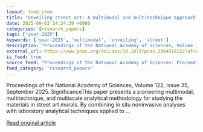 ```yaml
---
layout: feed_item
title: "Unveiling street art: A multimodal and multitechnique approach for analyzing and mapping painting materials on large murals"
date: 2025-09-03 14:24:29 +0000
categories: [research_papers]
tags: ['year-2025']
keywords: ['year-2025', 'multimodal', 'unveiling', 'street']
description: "Proceedings of the National Academy of Sciences, Volume 122, Issue 35, September 2025"
external_url: https://www.pnas.org/doi/abs/10.1073/pnas.2504918122?af=R
is_feed: true
source_feed: "Proceedings of the National Academy of Sciences: Proceedings of the National Academy of Sciences: Table of Contents"
feed_category: "research_papers"
---
```


Proceedings of the National Academy of Sciences, Volume 122, Issue 35, September 2025. SignificanceThis paper presents a pioneering multimodal, multitechnique, and multiscale analytical methodology for studying the materials in street art murals. By combining in situ noninvasive analyses with laboratory analytical techniques applied to ...

[Read original article](https://www.pnas.org/doi/abs/10.1073/pnas.2504918122?af=R)
